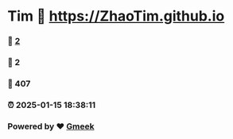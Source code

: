 # Tim :link: https://ZhaoTim.github.io 
### :page_facing_up: [2](https://ZhaoTim.github.io/tag.html) 
### :speech_balloon: 2 
### :hibiscus: 407 
### :alarm_clock: 2025-01-15 18:38:11 
### Powered by :heart: [Gmeek](https://github.com/Meekdai/Gmeek)
